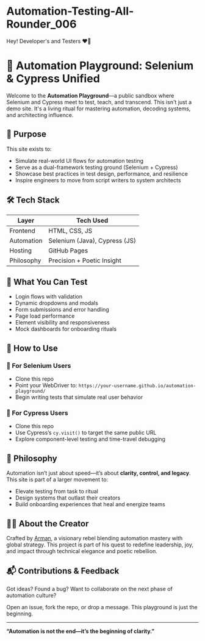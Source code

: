 # Automation-Testing-All-Rounder_006
Hey! Developer's and Testers ❤️‍🔥

# 🧠 Automation Playground: Selenium & Cypress Unified

Welcome to the **Automation Playground**—a public sandbox where Selenium and Cypress meet to test, teach, and transcend. This isn't just a demo site. It's a living ritual for mastering automation, decoding systems, and architecting influence.

## 🚀 Purpose

This site exists to:
- Simulate real-world UI flows for automation testing
- Serve as a dual-framework testing ground (Selenium + Cypress)
- Showcase best practices in test design, performance, and resilience
- Inspire engineers to move from script writers to system architects

## 🛠️ Tech Stack

| Layer        | Tech Used                     |
|--------------|-------------------------------|
| Frontend     | HTML, CSS, JS                 |
| Automation   | Selenium (Java), Cypress (JS) |
| Hosting      | GitHub Pages                  |
| Philosophy   | Precision + Poetic Insight    |

## 🧪 What You Can Test

- Login flows with validation
- Dynamic dropdowns and modals
- Form submissions and error handling
- Page load performance
- Element visibility and responsiveness
- Mock dashboards for onboarding rituals

## 🧭 How to Use

### 🔹 For Selenium Users
- Clone this repo
- Point your WebDriver to: `https://your-username.github.io/automation-playground/`
- Begin writing tests that simulate real user behavior

### 🔸 For Cypress Users
- Clone this repo
- Use Cypress’s `cy.visit()` to target the same public URL
- Explore component-level testing and time-travel debugging

## 🌱 Philosophy

Automation isn’t just about speed—it’s about **clarity, control, and legacy**. This site is part of a larger movement to:
- Elevate testing from task to ritual
- Design systems that outlast their creators
- Build onboarding experiences that heal and energize teams

## 🧙‍♂️ About the Creator

Crafted by [Arman](https://linkedin.com/in/arman), a visionary rebel blending automation mastery with global strategy. This project is part of his quest to redefine leadership, joy, and impact through technical elegance and poetic rebellion.

## 📬 Contributions & Feedback

Got ideas? Found a bug? Want to collaborate on the next phase of automation culture?

Open an issue, fork the repo, or drop a message. This playground is just the beginning.

---

**“Automation is not the end—it’s the beginning of clarity.”**
